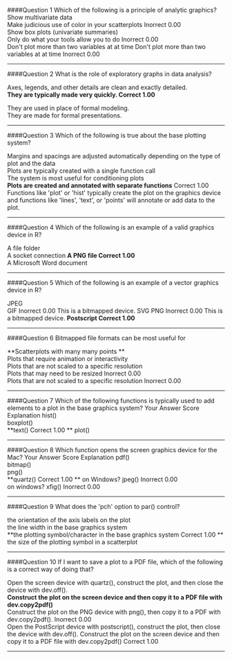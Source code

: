 ####Question 1
Which of the following is a principle of analytic graphics?
Show multivariate data			
Make judicious use of color in your scatterplots	Inorrect	0.00	
Show box plots (univariate summaries)			
Only do what your tools allow you to do 	Inorrect 	0.00		
Don't plot more than two variables at at time
Don't plot more than two variables at at time	Inorrect	0.00

----------------------- 
####Question 2
What is the role of exploratory graphs in data analysis?
 
Axes, legends, and other details are clean and exactly detailed.			
**They are typically made very quickly.	Correct	1.00**

They are used in place of formal modeling.			
They are made for formal presentations.			

-----------------------  

####Question 3
Which of the following is true about the base plotting system?
 
Margins and spacings are adjusted automatically depending on the type of plot and the data			
Plots are typically created with a single function call			
The system is most useful for conditioning plots			
**Plots are created and annotated with separate functions**	Correct	1.00	Functions like 'plot' or 'hist' typically create the plot on the graphics device and functions like 'lines', 'text', or 'points' will annotate or add data to the plot.

-----------------------  

####Question 4
Which of the following is an example of a valid graphics device in R?
 
A file folder			
A socket connection
**A PNG file	Correct	1.00**	
A Microsoft Word document			

-----------------------  

####Question 5
Which of the following is an example of a vector graphics device in R?
 
JPEG			
GIF	Inorrect	0.00	This is a bitmapped device.
SVG	
PNG	Inorrect	0.00	This is a bitmapped device.
**Postscript 	Correct 	1.00**

-----------------------  

####Question 6
Bitmapped file formats can be most useful for
 
**Scatterplots with many many points	**		
Plots that require animation or interactivity			
Plots that are not scaled to a specific resolution			
Plots that may need to be resized	Inorrect	0.00	
Plots that are not scaled to a specific resolution	Inorrect	0.00

----------------------- 

####Question 7
Which of the following functions is typically used to add elements to a plot in the base graphics system?
Your Answer		Score	Explanation
hist()			
boxplot()			
**text()	Correct	1.00	**
plot()			

-----------------------  

####Question 8
Which function opens the screen graphics device for the Mac?
Your Answer		Score	Explanation
pdf()			
bitmap()			
png()			
**quartz()	Correct	1.00 **
on Windows? jpeg()	Inorrect	0.00  
on windows? xfig() 	Inorrect 	0.00

-----------------------  

####Question 9
What does the 'pch' option to par() control?
 
the orientation of the axis labels on the plot			
the line width in the base graphics system			
**the plotting symbol/character in the base graphics system	Correct	1.00	**
the size of the plotting symbol in a scatterplot			

-----------------------  

####Question 10
If I want to save a plot to a PDF file, which of the following is a correct way of doing that?
 
Open the screen device with quartz(), construct the plot, and then close the device with dev.off().			
**Construct the plot on the screen device and then copy it to a PDF file with dev.copy2pdf()**			
Construct the plot on the PNG device with png(), then copy it to a PDF with dev.copy2pdf().	Inorrect	0.00	
Open the PostScript device with postscript(), construct the plot, then close the device with dev.off().	
Construct the plot on the screen device and then copy it to a PDF file with dev.copy2pdf()	Correct	1.00

----------------------- 
